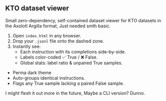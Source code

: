 ## KTO dataset viewer

Small zero-dependency, self-contained dataset viewer for KTO datasets in the Axolotl Argilla format, Just needed smth basic.

1. Open `index.html` in any browser.  
2. Drop your `.jsonl` file onto the dashed zone.  
3. Instantly see:
   - Each instruction with its completions side-by-side.  
   - Labels color-coded ✅ True / ❌ False.  
   - Global stats: label ratio & unpaired True samples.
- Perma dark theme
- Auto-groups identical instructions.  
- Flags any True sample lacking a paired False sample.

I might flesh it out more in the future, Maybe a CLI version? Dunno. 
